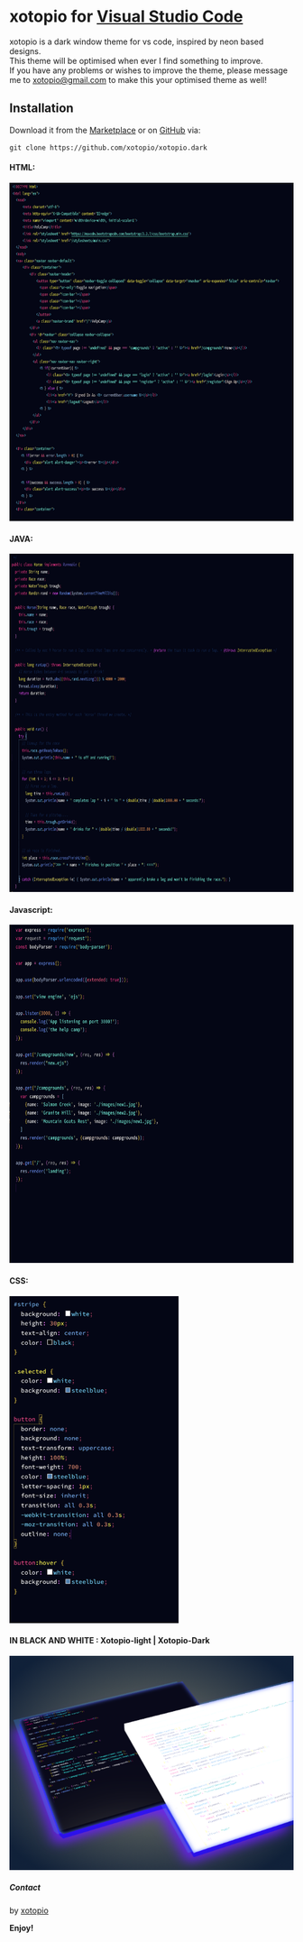 # xotopio for [Visual Studio Code](http://code.visualstudio.com)

xotopio is a dark window theme for vs code, inspired by neon based designs.</br>
This theme will be optimised when ever I find something to improve. </br>
If you have any problems or wishes to improve the theme, please message me to xotopio@gmail.com to make this your optimised theme as well!

## Installation
Download it from the [Marketplace](https://marketplace.visualstudio.com/items?itemName=xotopio.xotopio-dark) or on [GitHub](https://github.com/xotopio/xotopio.dark) via:

```
git clone https://github.com/xotopio/xotopio.dark
```

#### HTML:
<img src="https://raw.githubusercontent.com/xotopio/xotopio.dark/master/imgs/examples/html.png" width="700" height="600">

#### JAVA:
<img src="https://raw.githubusercontent.com/xotopio/xotopio.dark/master/imgs/examples/java.png" width="700" height="600">

#### Javascript:
<img src="https://raw.githubusercontent.com/xotopio/xotopio.dark/master/imgs/examples/js.png" width="700" height="600">

#### CSS:
<img src="https://raw.githubusercontent.com/xotopio/xotopio.dark/master/imgs/examples/css.png" width="300" height="580">

#### IN BLACK AND WHITE : Xotopio-light |  Xotopio-Dark
<img src="https://raw.githubusercontent.com/xotopio/xotopio.dark/master/imgs/examples/new.png" width="700" height="380">

##### Contact
by [xotopio](https://github.com/xotopio)

<!-- [license]() -->

**Enjoy!**
   